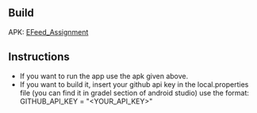 ## Build
APK: [EFeed_Assignment](https://github.com/Necromancer376/EFeed_Assignment/blob/main/EFeed_Assignment.apk)

## Instructions
- If you want to run the app use the apk given above.
- If you want to build it, insert your github api key in the local.properties file (you can find it in gradel section of android studio) use the format: GITHUB_API_KEY = "<YOUR_API_KEY>"
